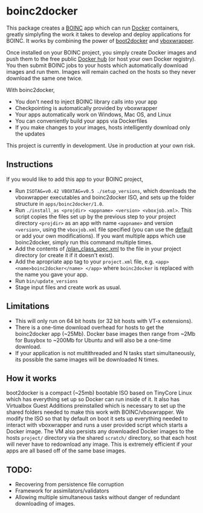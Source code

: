 boinc2docker
============

This package creates a [BOINC](https://boinc.berkeley.edu/) app which can run [Docker](https://www.docker.com/) containers, greatly simplyfing the work it takes to develop and deploy applications for BOINC. It works by combining the power of [boot2docker](http://boot2docker.io/) and [vboxwrapper](http://boinc.berkeley.edu/trac/wiki/VboxApps).

Once installed on your BOINC project, you simply create Docker images and push them to the free public [Docker hub](http://hub.docker.com) (or host your own Docker registry). You then submit BOINC jobs to your hosts which automatically download images and run them. Images will remain cached on the hosts so they never download the same one twice. 

With boinc2docker,

* You don't need to inject BOINC library calls into your app
* Checkpointing is automatically provided by vboxwrapper
* Your apps automatically work on Windows, Mac OS, and Linux
* You can conveniently build your apps via Dockerfiles
* If you make changes to your images, hosts intelligently download only the updates

This project is currently in development. Use in production at your own risk. 

Instructions
------------

If you would like to add this app to your BOINC project,

* Run `ISOTAG=v0.42 VBOXTAG=v0.5 ./setup_versions`, which downloads the vboxwrapper executables and boinc2docker ISO, and sets up the folder structure in `apps/boinc2docker/1.0`. 
* Run `./install_as <projdir> <appname> <version> <vboxjob.xml>`. This script copies the files set up by the previous step to your project directory `<projdir>` as an app with name `<appname>` and version `<version>`, using the `vboxjob.xml` file specified (you can use the [default](/apps/boinc2docker/1.0/example/vbox_job.xml) or add your own modifications).  If you want multiple apps which use boinc2docker, simply run this command multiple times.
* Add the contents of [/plan_class_spec.xml](/plan_class_spec.xml) to the file in your project directory (or create it if it doesn't exist).
* Add the apropriate app tag to your `project.xml` file, e.g. `<app> <name>boinc2docker</name> </app>` where `boinc2docker` is replaced with the name you gave your app. 
* Run `bin/update_versions`
* Stage input files and create work as usual. 


Limitations 
-----------
* This will only run on 64 bit hosts (or 32 bit hosts with VT-x extensions). 
* There is a one-time download overhead for hosts to get the boinc2docker app (~25Mb). Docker base images then range from ~2Mb for Busybox to ~200Mb for Ubuntu and will also be a one-time download. 
* If your application is not multithreaded and N tasks start simultaneously, its possible the same images will be downloaded N times. 



How it works
------------

boot2docker is a compact (~25mb) bootable ISO based on TinyCore Linux which has everything set up so Docker can run inside of it. It also has Virtualbox Guest Additions preinstalled which is necessary to set up the shared folders needed to make this work with BOINC/vboxwrapper. We modify the ISO so that by default on boot it sets up everything needed to interact with vboxwrapper and runs a user provided script which starts a Docker image. The VM also persists any downloaded Docker images to the hosts `project/` directory via the shared `scratch/` directory, so that each host will never have to redownload any image. This is extremely efficient if your apps are all based off of the same base images. 


TODO:
-----
* Recovering from persistence file corruption
* Framework for assimilators/validators
* Allowing multiple simultaneous tasks without danger of redundant downloading of images. 
